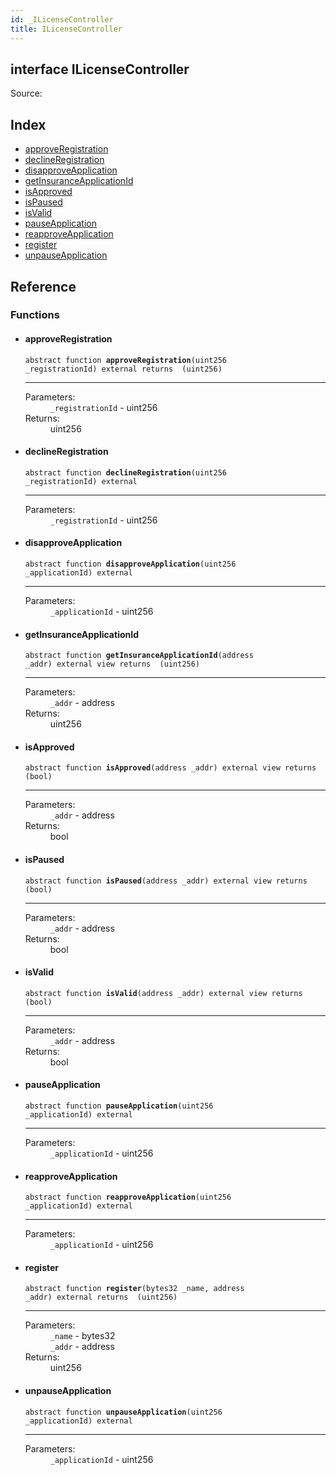 ```yaml
---
id: _ILicenseController
title: ILicenseController
---
```


<div class="contract-doc"><div class="contract"><h2 class="contract-header"><span class="contract-kind">interface</span> ILicenseController</h2><div class="source">Source: <a href="/blob/v1.0.0/contracts/" target="_blank"></a></div></div><div class="index"><h2>Index</h2><ul><li><a href="_ILicenseController.html#approveRegistration">approveRegistration</a></li><li><a href="_ILicenseController.html#declineRegistration">declineRegistration</a></li><li><a href="_ILicenseController.html#disapproveApplication">disapproveApplication</a></li><li><a href="_ILicenseController.html#getInsuranceApplicationId">getInsuranceApplicationId</a></li><li><a href="_ILicenseController.html#isApproved">isApproved</a></li><li><a href="_ILicenseController.html#isPaused">isPaused</a></li><li><a href="_ILicenseController.html#isValid">isValid</a></li><li><a href="_ILicenseController.html#pauseApplication">pauseApplication</a></li><li><a href="_ILicenseController.html#reapproveApplication">reapproveApplication</a></li><li><a href="_ILicenseController.html#register">register</a></li><li><a href="_ILicenseController.html#unpauseApplication">unpauseApplication</a></li></ul></div><div class="reference"><h2>Reference</h2><div class="functions"><h3>Functions</h3><ul><li><div class="item function"><span id="approveRegistration" class="anchor-marker"></span><h4 class="name">approveRegistration</h4><div class="body"><code class="signature"><span>abstract </span>function <strong>approveRegistration</strong><span>(uint256 _registrationId) </span><span>external </span><span>returns  (uint256) </span></code><hr/><dl><dt><span class="label-parameters">Parameters:</span></dt><dd><div><code>_registrationId</code> - uint256</div></dd><dt><span class="label-return">Returns:</span></dt><dd>uint256</dd></dl></div></div></li><li><div class="item function"><span id="declineRegistration" class="anchor-marker"></span><h4 class="name">declineRegistration</h4><div class="body"><code class="signature"><span>abstract </span>function <strong>declineRegistration</strong><span>(uint256 _registrationId) </span><span>external </span></code><hr/><dl><dt><span class="label-parameters">Parameters:</span></dt><dd><div><code>_registrationId</code> - uint256</div></dd></dl></div></div></li><li><div class="item function"><span id="disapproveApplication" class="anchor-marker"></span><h4 class="name">disapproveApplication</h4><div class="body"><code class="signature"><span>abstract </span>function <strong>disapproveApplication</strong><span>(uint256 _applicationId) </span><span>external </span></code><hr/><dl><dt><span class="label-parameters">Parameters:</span></dt><dd><div><code>_applicationId</code> - uint256</div></dd></dl></div></div></li><li><div class="item function"><span id="getInsuranceApplicationId" class="anchor-marker"></span><h4 class="name">getInsuranceApplicationId</h4><div class="body"><code class="signature"><span>abstract </span>function <strong>getInsuranceApplicationId</strong><span>(address _addr) </span><span>external </span><span>view </span><span>returns  (uint256) </span></code><hr/><dl><dt><span class="label-parameters">Parameters:</span></dt><dd><div><code>_addr</code> - address</div></dd><dt><span class="label-return">Returns:</span></dt><dd>uint256</dd></dl></div></div></li><li><div class="item function"><span id="isApproved" class="anchor-marker"></span><h4 class="name">isApproved</h4><div class="body"><code class="signature"><span>abstract </span>function <strong>isApproved</strong><span>(address _addr) </span><span>external </span><span>view </span><span>returns  (bool) </span></code><hr/><dl><dt><span class="label-parameters">Parameters:</span></dt><dd><div><code>_addr</code> - address</div></dd><dt><span class="label-return">Returns:</span></dt><dd>bool</dd></dl></div></div></li><li><div class="item function"><span id="isPaused" class="anchor-marker"></span><h4 class="name">isPaused</h4><div class="body"><code class="signature"><span>abstract </span>function <strong>isPaused</strong><span>(address _addr) </span><span>external </span><span>view </span><span>returns  (bool) </span></code><hr/><dl><dt><span class="label-parameters">Parameters:</span></dt><dd><div><code>_addr</code> - address</div></dd><dt><span class="label-return">Returns:</span></dt><dd>bool</dd></dl></div></div></li><li><div class="item function"><span id="isValid" class="anchor-marker"></span><h4 class="name">isValid</h4><div class="body"><code class="signature"><span>abstract </span>function <strong>isValid</strong><span>(address _addr) </span><span>external </span><span>view </span><span>returns  (bool) </span></code><hr/><dl><dt><span class="label-parameters">Parameters:</span></dt><dd><div><code>_addr</code> - address</div></dd><dt><span class="label-return">Returns:</span></dt><dd>bool</dd></dl></div></div></li><li><div class="item function"><span id="pauseApplication" class="anchor-marker"></span><h4 class="name">pauseApplication</h4><div class="body"><code class="signature"><span>abstract </span>function <strong>pauseApplication</strong><span>(uint256 _applicationId) </span><span>external </span></code><hr/><dl><dt><span class="label-parameters">Parameters:</span></dt><dd><div><code>_applicationId</code> - uint256</div></dd></dl></div></div></li><li><div class="item function"><span id="reapproveApplication" class="anchor-marker"></span><h4 class="name">reapproveApplication</h4><div class="body"><code class="signature"><span>abstract </span>function <strong>reapproveApplication</strong><span>(uint256 _applicationId) </span><span>external </span></code><hr/><dl><dt><span class="label-parameters">Parameters:</span></dt><dd><div><code>_applicationId</code> - uint256</div></dd></dl></div></div></li><li><div class="item function"><span id="register" class="anchor-marker"></span><h4 class="name">register</h4><div class="body"><code class="signature"><span>abstract </span>function <strong>register</strong><span>(bytes32 _name, address _addr) </span><span>external </span><span>returns  (uint256) </span></code><hr/><dl><dt><span class="label-parameters">Parameters:</span></dt><dd><div><code>_name</code> - bytes32</div><div><code>_addr</code> - address</div></dd><dt><span class="label-return">Returns:</span></dt><dd>uint256</dd></dl></div></div></li><li><div class="item function"><span id="unpauseApplication" class="anchor-marker"></span><h4 class="name">unpauseApplication</h4><div class="body"><code class="signature"><span>abstract </span>function <strong>unpauseApplication</strong><span>(uint256 _applicationId) </span><span>external </span></code><hr/><dl><dt><span class="label-parameters">Parameters:</span></dt><dd><div><code>_applicationId</code> - uint256</div></dd></dl></div></div></li></ul></div></div></div>
